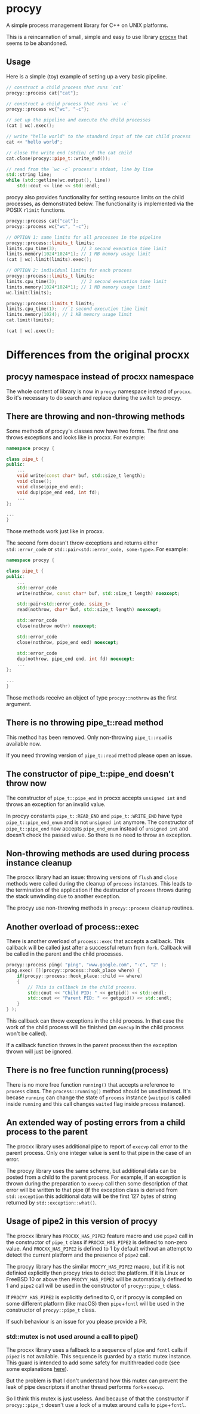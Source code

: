 # procyy

A simple process management library for C++ on UNIX platforms.

This is a reincarnation of small, simple and easy to use library
[procxx](https://github.com/skystrife/procxx) that seems to be abandoned.

## Usage
Here is a simple (toy) example of setting up a very basic pipeline.

```cpp
// construct a child process that runs `cat`
procyy::process cat{"cat"};

// construct a child process that runs `wc -c`
procyy::process wc{"wc", "-c"};

// set up the pipeline and execute the child processes
(cat | wc).exec();

// write "hello world" to the standard input of the cat child process
cat << "hello world";

// close the write end (stdin) of the cat child
cat.close(procyy::pipe_t::write_end());

// read from the `wc -c` process's stdout, line by line
std::string line;
while (std::getline(wc.output(), line))
    std::cout << line << std::endl;
```

procyy also provides functionality for setting resource limits on the
child processes, as demonstrated below. The functionality is implemented
via the POSIX `rlimit` functions.

```cpp
procyy::process cat{"cat"};
procyy::process wc{"wc", "-c"};

// OPTION 1: same limits for all processes in the pipeline
procyy::process::limits_t limits;
limits.cpu_time(3);         // 3 second execution time limit
limits.memory(1024*1024*1); // 1 MB memory usage limit
(cat | wc).limit(limits).exec();

// OPTION 2: individual limits for each process
procyy::process::limits_t limits;
limits.cpu_time(3);         // 3 second execution time limit
limits.memory(1024*1024*1); // 1 MB memory usage limit
wc.limit(limits);

procyy::process::limits_t limits;
limits.cpu_time(1);  // 1 second execution time limit
limits.memory(1024); // 1 KB memory usage limit
cat.limit(limits);

(cat | wc).exec();
```

# Differences from the original procxx

## procyy namespace instead of procxx namespace

The whole content of library is now in `procyy` namespace instead of `procxx`.
So it's necessary to do search and replace during the switch to procyy.

## There are throwing and non-throwing methods

Some methods of procyy's classes now have two forms. The first one throws
exceptions and looks like in procxx. For example:

```cpp
namespace procyy {

class pipe_t {
public:
    ...
    void write(const char* buf, std::size_t length);
    void close();
    void close(pipe_end end);
    void dup(pipe_end end, int fd);
    ...
};

...
}
```
Those methods work just like in procxx.

The second form doesn't throw exceptions and returns either `std::error_code`
or `std::pair<std::error_code, some-type>`. For example:

```cpp
namespace procyy {

class pipe_t {
public:
    ...
    std::error_code
    write(nothrow, const char* buf, std::size_t length) noexcept;

    std::pair<std::error_code, ssize_t>
    read(nothrow, char* buf, std::size_t length) noexcept;

    std::error_code
    close(nothrow nothr) noexcept;

    std::error_code
    close(nothrow, pipe_end end) noexcept;

    std::error_code
    dup(nothrow, pipe_end end, int fd) noexcept;
    ...
};

...
}
```
Those methods receive an object of type `procyy::nothrow` as the first
argument.

## There is no throwing pipe_t::read method

This method has been removed. Only non-throwing `pipe_t::read` is available
now.

If you need throwing version of `pipe_t::read` method please open an issue.

## The constructor of pipe_t::pipe_end doesn't throw now

The constructor of `pipe_t::pipe_end` in procxx accepts `unsigned int` and
throws an exception for an invalid value.

In procyy constants `pipe_t::READ_END` and `pipe_t::WRITE_END` have type
`pipe_t::pipe_end_enum` and is not `unsigned int` anymore. The constructor of
`pipe_t::pipe_end` now accepts `pipe_end_enum` instead of `unsigned int` and
doesn't check the passed value. So there is no need to throw an exception.

## Non-throwing methods are used during process instance cleanup

The procxx library had an issue: throwing versions of `flush` and `close`
methods were called during the cleanup of `process` instances. This leads to the
termination of the application if the destructor of `process` throws during the
stack unwinding due to another exception.

The procyy use non-throwing methods in `procyy::process` cleanup routines.

## Another overload of process::exec

There is another overload of `process::exec` that accepts a callback. This
callback will be called just after a successful return from `fork`. Callback
will be called in the parent and the child processes.

```cpp
procyy::process ping( "ping", "www.google.com", "-c", "2" );
ping.exec( [](procyy::process::hook_place where) {
    if(procyy::process::hook_place::child == where)
    {
        // This is callback in the child process.
        std::cout << "Child PID: " << getpid() << std::endl;
        std::cout << "Parent PID: " << getppid() << std::endl;
    }
} );
```

This callback can throw exceptions in the child process. In that case the work
of the child process will be finished (an `execvp` in the child process won't
be called).

If a callback function throws in the parent process then the exception thrown
will just be ignored.

## There is no free function running(process)

There is no more free function `running()` that accepts a reference to
`process` class. The `process::running()` method should be used instead.  It's
becase `running` can change the state of `process` instance (`waitpid` is
called inside `running` and this call changes `waited` flag inside `process`
instance).

## An extended way of posting errors from a child process to the parent

The procxx library uses additional pipe to report of `execvp` call error to the
parent process. Only one integer value is sent to that pipe in the case of an
error.

The procyy library uses the same scheme, but additional data can be posted from
a child to the parent process. For example, if an exception is thrown during
the preparation to `execvp` call then some description of that error will be
written to that pipe (if the exception class is derived from `std::exception`
this additional data will be the first 127 bytes of string returned by
`std::exception::what()`.

## Usage of pipe2 in this version of procyy

The procxx library has `PROCXX_HAS_PIPE2` feature macro and use `pipe2` call in
the constructor of `pipe_t` class if `PROCXX_HAS_PIPE2` is defined to non-zero
value. And `PROCXX_HAS_PIPE2` is defined to 1 by default without an attempt to
detect the current platform and the presence of `pipe2` call.

The procyy library has the similar `PROCYY_HAS_PIPE2` macro, but if it is not
definied explicitly then procyy tries to detect the platform. If it is Linux or
FreeBSD 10 or above then `PROCYY_HAS_PIPE2` will be automatically defined to 1
and `pipe2` call will be used in the constructor of `procyy::pipe_t` class.

If `PROCYY_HAS_PIPE2` is explicitly defined to 0, or if procyy is compiled on
some different platform (like macOS) then `pipe`+`fcntl` will be used in the
constructor of `procyy::pipe_t` class.

If such behaviour is an issue for you please provide a PR.

### std::mutex is not used around a call to pipe()

The procxx library uses a fallback to a sequence of `pipe` and `fcntl` calls if
`pipe2` is not available. This sequence is guarded by a static mutex instance.
This guard is intended to add some safety for multithreaded code (see some
explanations
[here](https://github.com/skystrife/procxx/commit/afe17ba37341528bbbee9d96c5b68b1fe154fad3)).

But the problem is that I don't understand how this mutex can prevent the leak
of pipe descriptors if another thread performs `fork`+`execvp`.

So I think this mutex is just useless. And because of that the constructor if
`procyy::pipe_t` doesn't use a lock of a mutex around calls to `pipe`+`fcntl`.

